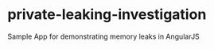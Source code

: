 private-leaking-investigation
=============================

Sample App for demonstrating memory leaks in AngularJS
